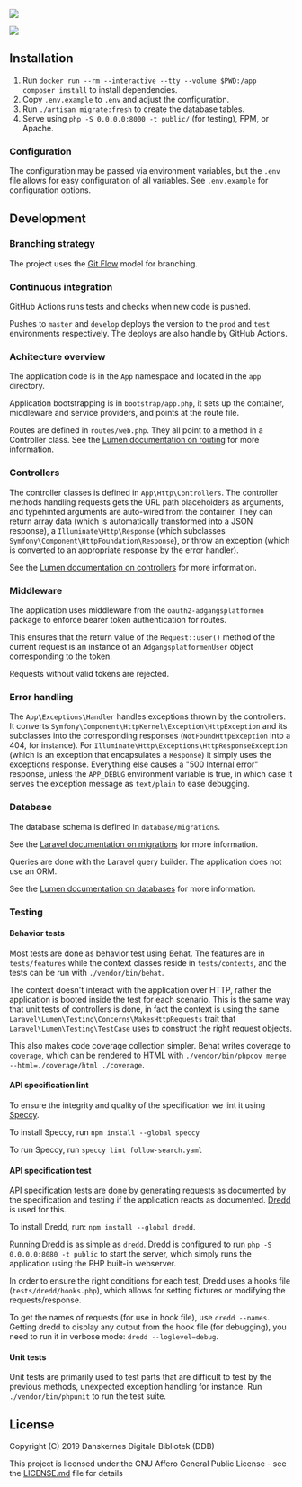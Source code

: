 [![](https://img.shields.io/codecov/c/github/reload/follow-search.svg?style=for-the-badge)](https://codecov.io/gh/reload/follow-search)

![](https://github.com/reload/follow-search/workflows/.github/workflows/push.yml/badge.svg)


## Installation ##

1. Run `docker run --rm --interactive --tty --volume $PWD:/app composer install` to install dependencies.
2. Copy `.env.example` to `.env` and adjust the configuration.
3. Run `./artisan migrate:fresh` to create the database tables.
4. Serve using `php -S 0.0.0.0:8000 -t public/` (for testing), FPM, or
   Apache.

### Configuration ###

The configuration may be passed via environment variables, but the
`.env` file allows for easy configuration of all variables. See
`.env.example` for configuration options.

## Development ##

### Branching strategy ###

The project uses the [Git
Flow](https://nvie.com/posts/a-successful-git-branching-model/) model
for branching.

### Continuous integration ###

GitHub Actions runs tests and checks when new code is pushed.

Pushes to `master` and `develop` deploys the version to the `prod` and
`test` environments respectively. The deploys are also handle by
GitHub Actions.

### Achitecture overview ###

The application code is in the `App` namespace and located in the
`app` directory.

Application bootstrapping is in `bootstrap/app.php`, it sets up the
container, middleware and service providers, and points at the route
file.

Routes are defined in `routes/web.php`. They all point to a method in
a Controller class. See the [Lumen documentation on
routing](https://lumen.laravel.com/docs/routing) for more
information.

### Controllers ###

The controller classes is defined in `App\Http\Controllers`. The
controller methods handling requests gets the URL path placeholders as
arguments, and typehinted arguments are auto-wired from the container.
They can return array data (which is automatically transformed into a
JSON response), a `Illuminate\Http\Response` (which subclasses
`Symfony\Component\HttpFoundation\Response`), or throw an exception
(which is converted to an appropriate response by the error handler).

See the [Lumen documentation on
controllers](https://lumen.laravel.com/docs/controllers) for more
information.

### Middleware ###

The application uses middleware from the `oauth2-adgangsplatformen`
package to enforce bearer token authentication for routes.

This ensures that the return value of the `Request::user()` method of
the current request is an instance of an `AdgangsplatformenUser`
object corresponding to the token.

Requests without valid tokens are rejected.

### Error handling ###

The `App\Exceptions\Handler` handles exceptions thrown by the
controllers. It converts
`Symfony\Component\HttpKernel\Exception\HttpException` and its
subclasses into the corresponding responses (`NotFoundHttpException`
into a 404, for instance). For
`Illuminate\Http\Exceptions\HttpResponseException` (which is an
exception that encapsulates a `Response`) it simply uses the
exceptions response. Everything else causes a "500 Internal error"
response, unless the `APP_DEBUG` environment variable is true, in
which case it serves the exception message as `text/plain` to ease
debugging.

### Database ###

The database schema is defined in `database/migrations`.

See the [Laravel documentation on
migrations](https://laravel.com/docs/migrations) for more
information.

Queries are done with the Laravel query builder. The application does
not use an ORM.

See the [Lumen documentation on
databases](https://lumen.laravel.com/docs/database) for more
information.

### Testing ###

#### Behavior tests ####

Most tests are done as behavior test using Behat. The features are in
`tests/features` while the context classes reside in `tests/contexts`,
and the tests can be run with `./vendor/bin/behat`.

The context doesn't interact with the application over HTTP, rather
the application is booted inside the test for each scenario. This is
the same way that unit tests of controllers is done, in fact the
context is using the same
`Laravel\Lumen\Testing\Concerns\MakesHttpRequests` trait that
`Laravel\Lumen\Testing\TestCase` uses to construct the right request
objects.

This also makes code coverage collection simpler. Behat writes
coverage to `coverage`, which can be rendered to HTML with
`./vendor/bin/phpcov merge --html=./coverage/html ./coverage`.

#### API specification lint ####

To ensure the integrity and quality of the specification we lint it using
[Speccy](https://github.com/wework/speccy).

To install Speccy, run `npm install --global speccy`

To run Speccy, run `speccy lint follow-search.yaml`

#### API specification test ####

API specification tests are done by generating requests as documented
by the specification and testing if the application reacts as
documented. [Dredd](https://dredd.org/en/latest/) is used for this.

To install Dredd, run: `npm install --global dredd`.

Running Dredd is as simple as `dredd`. Dredd is configured to run
`php -S 0.0.0.0:8080 -t public` to start the server, which simply runs the
application using the PHP built-in webserver.

In order to ensure the right conditions for each test, Dredd uses a
hooks file (`tests/dredd/hooks.php`), which allows for setting
fixtures or modifying the requests/response.

To get the names of requests (for use in hook file), use `dredd
--names`. Getting dredd to display any output from the hook file (for
debugging), you need to run it in verbose mode: `dredd
--loglevel=debug`.

#### Unit tests ####

Unit tests are primarily used to test parts that are difficult to test
by the previous methods, unexpected exception handling for instance.
Run `./vendor/bin/phpunit` to run the test suite.

## License

Copyright (C) 2019 Danskernes Digitale Bibliotek (DDB)

This project is licensed under the GNU Affero General Public License - see
the [LICENSE.md](LICENSE.md) file for details
